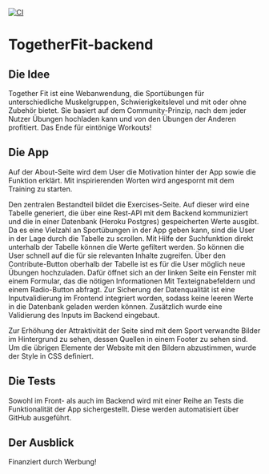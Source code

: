 [![CI](https://github.com/Jonas354/TogetherFit/actions/workflows/tests.yml/badge.svg)](https://github.com/Jonas354/TogetherFit/actions/workflows/tests.yml)


# TogetherFit-backend

## Die Idee
Together Fit ist eine Webanwendung, die Sportübungen für unterschiedliche Muskelgruppen, Schwierigkeitslevel und mit oder ohne Zubehör bietet. Sie basiert auf dem Community-Prinzip, nach dem jeder Nutzer Übungen hochladen kann und von den Übungen der Anderen profitiert. Das Ende für eintönige Workouts!

## Die App
Auf der About-Seite wird dem User die Motivation hinter der App sowie die Funktion erklärt. Mit inspirierenden Worten wird angespornt mit dem Training zu starten.

Den zentralen Bestandteil bildet die Exercises-Seite. Auf dieser wird eine Tabelle generiert, die über eine Rest-API mit dem Backend kommuniziert und die in einer Datenbank (Heroku Postgres) gespeicherten Werte ausgibt. Da es eine Vielzahl an Sportübungen in der App geben kann, sind die User in der Lage durch die Tabelle zu scrollen. Mit Hilfe der Suchfunktion direkt unterhalb der Tabelle können die Werte gefiltert werden. So können die User schnell auf die für sie relevanten Inhalte zugreifen. Über den Contribute-Button oberhalb der Tabelle ist es für die User möglich neue Übungen hochzuladen. Dafür öffnet sich an der linken Seite ein Fenster mit einem Formular, das die nötigen Informationen Mit Texteignabefeldern und einem Radio-Button abfragt. Zur Sicherung der Datenqualität ist eine Inputvalidierung im Frontend integriert worden, sodass keine leeren Werte in die Datenbank geladen werden können. Zusätzlich wurde eine Validierung des Inputs im Backend eingebaut.

Zur Erhöhung der Attraktivität der Seite sind mit dem Sport verwandte Bilder im Hintergrund zu sehen, dessen Quellen in einem Footer zu sehen sind. Um die übrigen Elemente der Website mit den Bildern abzustimmen, wurde der Style in CSS definiert.

## Die Tests
Sowohl im Front- als auch im Backend wird mit einer Reihe an Tests die Funktionalität der App sichergestellt. Diese werden automatisiert über GitHub ausgeführt.

## Der Ausblick
Finanziert durch Werbung!

